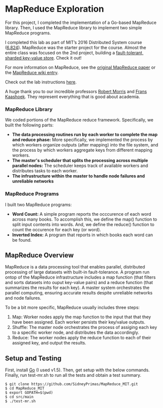 # MapReduce Exploration
For this project, I completed the implementation of a Go-based MapReduce library. Then, I used the MapReduce library to implement two simple MapReduce programs. 

I completed this lab as part of MIT’s 2016 Distributed System course ([6.824](http://nil.csail.mit.edu/6.824/2016/index.html)). MapReduce was the starter project for the course. Almost the entire class was focused on the 2nd project, building a [fault-tolerant, sharded key-value store](https://github.com/SidneyPrimas/Distributed_Systems_MIT). Check it out!

For more information on MapReduce, see the [original MapReduce paper](http://nil.csail.mit.edu/6.824/2016/labs/lab-1.html) or the [MapReduce wiki entry](https://en.wikipedia.org/wiki/MapReduce). 

Check out the lab instructions [here](http://nil.csail.mit.edu/6.824/2016/labs/lab-1.html).

A huge thank you to our incredible professors [Robert Morris](https://en.wikipedia.org/wiki/Robert_Tappan_Morris) and [Frans Kaashoek](https://en.wikipedia.org/wiki/Frans_Kaashoek). They represent everything that is good about academia. 

### MapReduce Library
We coded portions of the MapReduce reduce framework. Specifically, we built the following parts: 
* **The data processing routines run by each worker to complete the map and reduce phase:** More specifically, we implemented the process by which workers organize outputs (after mapping) into the file system, and the process by which workers aggregate keys from different mapping workers. 
* **The master's scheduler that splits the processing across multiple parallel nodes:** The scheduler keeps track of available workers and distributes tasks to each worker. 
* **The infrustructure within the master to handle node failures and unreliable networks** 

### MapReduce Programs
I built two MapReduce programs:
* **Word Count:** A simple program reports the occcurence of each word across many books. To accomplish this, we define the map() function to split input contents into words. And, we define the reduce() function to count the occurence for each key (or word). 
* **Inverted Index:** A program that reports in which books each word can be found. 

## MapReduce Overview
MapReduce is a data processing tool that enables parallel, distributed processing of large datasets with built-in fault-tolerance. A program run ontop of the MapReduce infrastructure includes a map function (that filters and sorts datasets into ouput key-value pairs) and a reduce function (that summarizes the results for each key). A master system orchestrates the parallel computing, ensuring accurate results despite unreliable networks and node failures. 

To be a bit more specific, MapReduce usually includes three steps: 
1. Map: Worker nodes apply the map function to the input that that they have been assigned. Each worker persists their key/value outputs. 
2. Shuffle: The master node orchestrates the process of assiging each key to a specific worker node, and distributes the data accordingly.
3. Reduce: The worker nodes apply the reduce function to each of their assigned key, and output the results. 


## Setup and Testing 
First, install [Go](https://golang.org/) (I used v1.5). Then, get setup with the below commands. Finally, run test-mr.sh to run all the tests and obtain a test summary.
```
$ git clone https://github.com/SidneyPrimas/MapReduce_MIT.git
$ cd MapReduce_MIT
$ export GOPATH=$(pwd)
$ cd src/main 
$ ./test-mr.sh
```
